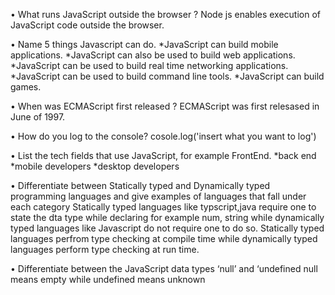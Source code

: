 • What runs JavaScript outside the browser ?
Node js enables execution of JavaScript code outside the browser.

• Name 5 things Javascript can do.
*JavaScript can build mobile applications.
*JavaScript can also be used to build web applications.
*JavaScript can be used to build real time networking applications.
*JavaScript can be used to build command line tools.
*JavaScript can build games.

• When was ECMAScript first released ?
ECMAScript was first relesased in June of 1997.

• How do you log to the console?
cosole.log('insert what you want to log')

• List the tech fields that use JavaScript, for example FrontEnd.
*back end
*mobile developers
*desktop developers

• Differentiate between Statically typed and Dynamically typed programming languages and give examples of languages that fall under each category
Statically typed languages like typscript,java require one to state the dta type while declaring for example num, string while dynamically typed languages like Javascript do not require one to do so.
Statically typed languages perfrom type checking at compile time while dynamically typed languages perform type checking at run time.

• Differentiate between the JavaScript data types ‘null’ and ‘undefined
null means empty while undefined means unknown